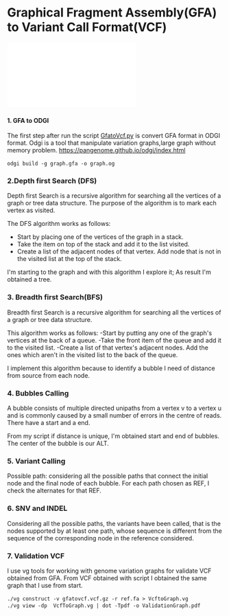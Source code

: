 # Graphical Fragment Assembly(GFA) to Variant Call Format(VCF)

![](/figures/RecapScript.pdf)

#### 1. GFA to ODGI
The first step after run the script [GfatoVcf.py](/VGpop/GfatoVCF.py) is convert GFA format in ODGI format.
Odgi is a tool that manipulate variation graphs,large graph without memory problem.
https://pangenome.github.io/odgi/index.html

```
odgi build -g graph.gfa -o graph.og
```

### 2.Depth first Search (DFS)

Depth first Search is a recursive algorithm for searching all the vertices of a graph or tree data structure. The purpose of the algorithm is to mark each vertex as visited.

The DFS algorithm works as follows:
- Start by placing one of the vertices of the graph in a stack.
- Take the item on top of the stack and add it to the list visited.
- Create a list of the adjacent nodes of that vertex. Add node that is not in the visited list at the top of the stack.

I'm starting to the graph and with this algorithm I explore it; As result I'm obtained a tree.

### 3. Breadth first Search(BFS)

Breadth first Search is a recursive algorithm for searching all the vertices of a graph or tree data structure.

This algorithm works as follows:
-Start by putting any one of the graph's vertices at the back of a queue.
-Take the front item of the queue and add it to the visited list.
-Create a list of that vertex's adjacent nodes. Add the ones which aren't in the visited list to the back of the queue.

I implement this algorithm because to identify a bubble I need of distance from source from each node. 

### 4. Bubbles Calling

A bubble consists of multiple directed unipaths from a vertex v to a vertex u and is commonly caused by a small number of errors in the centre of reads. There have a start and a end.

From my script if distance is unique, I'm obtained start and end of bubbles. The center of the bubble is our ALT. 

### 5. Variant Calling

Possible path: considering all the possible paths that connect the initial node and the final node of each bubble.                   For each path chosen as REF, I check the alternates for that REF.

### 6. SNV and INDEL

Considering all the possible paths, the variants have been called, that is the nodes supported by at least one path, whose sequence is different from the sequence of the corresponding node in the reference considered.

### 7. Validation VCF

I use vg tools for working with genome variation graphs for validate VCF obtained from GFA. 
From VCF obtained with script I obtained the same graph that I use from start. 

```
./vg construct -v gfatovcf.vcf.gz -r ref.fa > VcftoGraph.vg
./vg view -dp  VcfToGraph.vg | dot -Tpdf -o ValidationGraph.pdf

```
